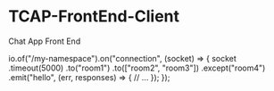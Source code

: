 # TCAP-FrontEnd-Client
Chat App Front End

io.of("/my-namespace").on("connection", (socket) => {
  socket
    .timeout(5000)
    .to("room1")
    .to(["room2", "room3"])
    .except("room4")
    .emit("hello", (err, responses) => {
      // ...
    });
});
